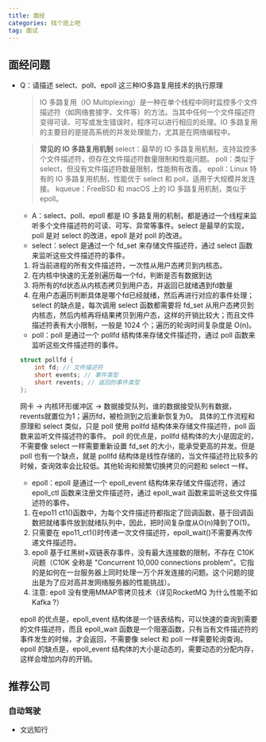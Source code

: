 ```yaml
---
title: 面经
categories: 找个班上吧
tag: 面试
---
```

## 面经问题
- Q：请描述 select、poll、epoll 这三种IO多路复用技术的执行原理
    >IO 多路复用（IO Multiplexing）是一种在单个线程中同时监控多个文件描述符（如网络套接字、文件等）的方法。当其中任何一个文件描述符变得可读、可写或发生错误时，程序可以进行相应的处理。IO 多路复用的主要目的是提高系统的并发处理能力，尤其是在网络编程中。

    >**常见的 IO 多路复用机制**
    select：最早的 IO 多路复用机制，支持监控多个文件描述符，但存在文件描述符数量限制和性能问题。
    poll：类似于 select，但没有文件描述符数量限制，性能稍有改善。
    epoll：Linux 特有的 IO 多路复用机制，性能优于 select 和 poll，适用于大规模并发连接。
    kqueue：FreeBSD 和 macOS 上的 IO 多路复用机制，类似于 epoll。
    - A：select、poll、epoll 都是 IO 多路复用的机制，都是通过一个线程来监听多个文件描述符的可读、可写、异常等事件。select 是最早的实现，poll 是对 select 的改进，epoll 是对 poll 的改进。
    - select：select 是通过一个 fd_set 来存储文件描述符，通过 select 函数来监听这些文件描述符的事件。
    1. 将当前进程的所有文件描述符，一次性从用户态拷贝到内核态。
    2. 在内核中快速的无差别遍历每一个fd，判断是否有数据到达
    3. 将所有的fd状态从内核态拷贝到用户态，并返回已就绪遇到fd数量
    4. 在用户态遍历判断具体是哪个fd已经就绪，然后再进行对应的事件处理；
    select 的缺点是，每次调用 select 函数都需要将 fd_set 从用户态拷贝到内核态，然后内核再将结果拷贝到用户态，这样的开销比较大；而且文件描述符表有大小限制，一般是 1024 个；遍历的轮询时间复杂度是 O(n)。
    - poll：poll 是通过一个 pollfd 结构体来存储文件描述符，通过 poll 函数来监听这些文件描述符的事件。
    ```C
    struct pollfd {
        int fd; // 文件描述符
        short events; // 事件类型
        short revents; // 返回的事件类型
    };
    ``` 
    网卡 -> 内核环形缓冲区 -> 数据接受队列，谁的数据接受队列有数据，revents就置位为1；遍历fd，被检测到之后重新恢复为0。
    具体的工作流程和原理和 select 类似，只是 poll 使用 pollfd 结构体来存储文件描述符，poll 函数来监听文件描述符的事件。
    poll 的优点是，pollfd 结构体的大小是固定的，不需要像 select 一样需要重新设置 fd_set 的大小，能承受更高的并发。但是 poll 也有一个缺点，就是 pollfd 结构体是线性存储的，当文件描述符比较多的时候，查询效率会比较低。其他轮询和频繁切换拷贝的问题和 select 一样。
    - epoll：epoll 是通过一个 epoll_event 结构体来存储文件描述符，通过 epoll_ctl 函数来注册文件描述符，通过 epoll_wait 函数来监听这些文件描述符的事件。
    1. 在epo11 ct1()函数中，为每个文件描述符都指定了回调函数，基于回调函数把就绪事件放到就绪队列中，因此，把时间复杂度从O(n)降到了O(1)。
    2. 只需要在 epo11_ct1()时传递一次文件描述符，epoll_wait()不需要再次传递文件描述符。
    3. epoll 基于红黑树+双链表存事件，没有最大连接数的限制，不存在 C10K 问题（C10K 全称是 "Concurrent 10,000 connections problem"。它指的是如何在一台服务器上同时处理一万个并发连接的问题。这个问题的提出是为了应对高并发网络服务器的性能挑战）。
    4. 注意: epoll 没有使用MMAP零拷贝技术（详见RocketMQ 为什么性能不如 Kafka ?）

    epoll 的优点是，epoll_event 结构体是一个链表结构，可以快速的查询到需要的文件描述符，而且 epoll_wait 函数是一个阻塞函数，只有当有文件描述符的事件发生的时候，才会返回，不需要像 select 和 poll 一样需要轮询查询。epoll 的缺点是，epoll_event 结构体的大小是动态的，需要动态的分配内存，这样会增加内存的开销。

## 推荐公司
### 自动驾驶
- 文远知行